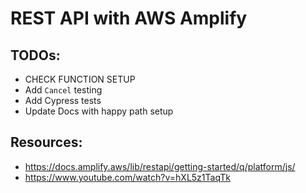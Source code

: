 # REST API with AWS Amplify

## TODOs:

- CHECK FUNCTION SETUP
- Add `Cancel` testing
- Add Cypress tests
- Update Docs with happy path setup

## Resources:

- https://docs.amplify.aws/lib/restapi/getting-started/q/platform/js/
- https://www.youtube.com/watch?v=hXL5z1TaqTk

